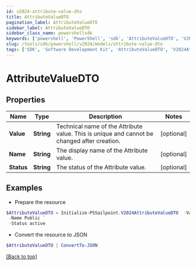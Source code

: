 ```yaml
---
id: v2024-attribute-value-dto
title: AttributeValueDTO
pagination_label: AttributeValueDTO
sidebar_label: AttributeValueDTO
sidebar_class_name: powershellsdk
keywords: ['powershell', 'PowerShell', 'sdk', 'AttributeValueDTO', 'V2024AttributeValueDTO'] 
slug: /tools/sdk/powershell/v2024/models/attribute-value-dto
tags: ['SDK', 'Software Development Kit', 'AttributeValueDTO', 'V2024AttributeValueDTO']
---
```



# AttributeValueDTO

## Properties

Name | Type | Description | Notes
------------ | ------------- | ------------- | -------------
**Value** | **String** | Technical name of the Attribute value. This is unique and cannot be changed after creation. | [optional] 
**Name** | **String** | The display name of the Attribute value. | [optional] 
**Status** | **String** | The status of the Attribute value. | [optional] 

## Examples

- Prepare the resource
```powershell
$AttributeValueDTO = Initialize-PSSailpoint.V2024AttributeValueDTO  -Value public `
 -Name Public `
 -Status active
```

- Convert the resource to JSON
```powershell
$AttributeValueDTO | ConvertTo-JSON
```


[[Back to top]](#) 

